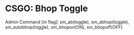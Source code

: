 # CSGO: Bhop Toggle
Admin Command [m flag]: sm_ab(toggle), sm_abhop(toggle), sm_autobhop(toggle), sm_bhopon(ON), sm_bhopoff(OFF)
